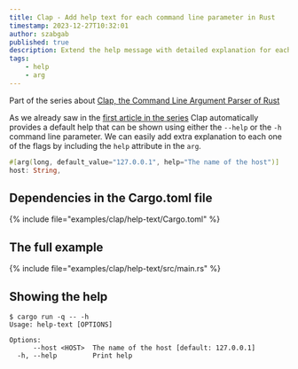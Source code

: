 ```yaml
---
title: Clap - Add help text for each command line parameter in Rust
timestamp: 2023-12-27T10:32:01
author: szabgab
published: true
description: Extend the help message with detailed explanation for each parameter.
tags:
    - help
    - arg
---
```


Part of the series about [Clap, the Command Line Argument Parser of Rust](/clap)

As we already saw in the [first article in the series](/clap-simple) Clap automatically provides a default help that can be shown using either the `--help` or the `-h`
command line parameter. We can easily add extra explanation to each one of the flags by including the `help` attribute in the `arg`.

```rust
#[arg(long, default_value="127.0.0.1", help="The name of the host")]
host: String,
```

## Dependencies in the Cargo.toml file

{% include file="examples/clap/help-text/Cargo.toml" %}


## The full example

{% include file="examples/clap/help-text/src/main.rs" %}

## Showing the help


```
$ cargo run -q -- -h
Usage: help-text [OPTIONS]

Options:
      --host <HOST>  The name of the host [default: 127.0.0.1]
  -h, --help         Print help
```
